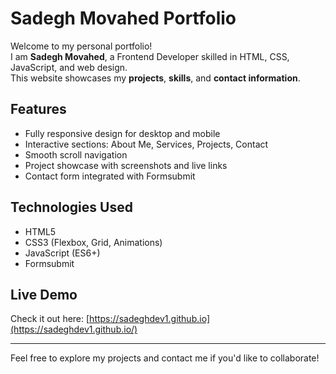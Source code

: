 # Sadegh Movahed Portfolio

Welcome to my personal portfolio!  
I am **Sadegh Movahed**, a Frontend Developer skilled in HTML, CSS, JavaScript, and web design.  
This website showcases my **projects**, **skills**, and **contact information**.

## Features

- Fully responsive design for desktop and mobile
- Interactive sections: About Me, Services, Projects, Contact
- Smooth scroll navigation
- Project showcase with screenshots and live links
- Contact form integrated with Formsubmit

## Technologies Used

- HTML5
- CSS3 (Flexbox, Grid, Animations)
- JavaScript (ES6+)
- Formsubmit

## Live Demo

Check it out here: [https://sadeghdev1.github.io](https://sadeghdev1.github.io/)

---

Feel free to explore my projects and contact me if you'd like to collaborate!
